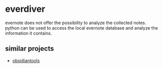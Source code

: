 # everdiver
evernote does not offer the possibility to analyze the collected notes. python can be used to access the local evernote database and analyze the information it contains.

## similar projects
* [obsidiantools](https://github.com/mfarragher/obsidiantools)
